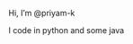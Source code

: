 Hi, I’m @priyam-k

I code in python and some java

<!---
priyam-k/priyam-k is a ✨ special ✨ repository because its `README.md` (this file) appears on your GitHub profile.
You can click the Preview link to take a look at your changes.
--->
